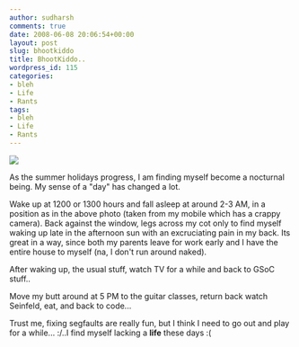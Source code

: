 ```yaml
---
author: sudharsh
comments: true
date: 2008-06-08 20:06:54+00:00
layout: post
slug: bhootkiddo
title: BhootKiddo..
wordpress_id: 115
categories:
- bleh
- Life
- Rants
tags:
- bleh
- Life
- Rants
---
```


[![](http://sudharsh.files.wordpress.com/2008/06/image004.jpg?w=128)](http://sudharsh.files.wordpress.com/2008/06/image004.jpg)

As the summer holidays progress, I am finding myself become a nocturnal being. My sense of a "day" has changed a lot.

Wake up at 1200 or 1300 hours and fall asleep at around 2-3 AM, in a position as in the above photo (taken from my mobile which has a crappy camera). Back against the window, legs across my cot only to find myself waking up late in the afternoon sun with an excruciating pain in my back. Its great in a way, since both my parents leave for work early and I have the entire house to myself (na, I don't run around naked).

After waking up, the usual stuff, watch TV for a while and back to GSoC stuff..

Move my butt around at 5 PM to the guitar classes, return back watch Seinfeld, eat, and back to code...

Trust me, fixing segfaults are really fun, but I think I need to go out and play for a while... :/..I find myself lacking a **life** these days :(

